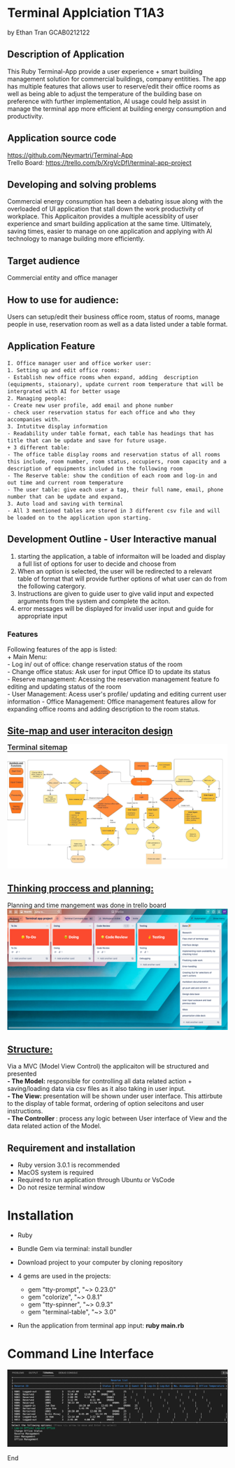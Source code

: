 # Terminal Applciation T1A3
by  Ethan Tran GCAB0212122

## Description of Application 
This Ruby Terminal-App provide a user experience + smart building management solution for commercial buildings, company entitities. The app has multiple features that allows user to reserve/edit their office rooms as well as being able to adjust the temperature of the building base on preference with further implementation, AI usage could help assist in manage the terminal app more efficient at building energy consumption and productivity. 

## Application source code 
https://github.com/Neymartri/Terminal-App <br>
Trello Board: https://trello.com/b/XrgVcDfI/terminal-app-project 

## Developing and solving problems 
Commercial energy consumption has been a debating issue along with the overloaded of UI application that stall down the work productivity of workplace. This Applicaiton provides a multiple acessiblity of user experience and smart building application at the same time. Ultimately, saving times, easier to manage on one application and applying with AI technology to manage building more efficiently. 

## Target audience
Commercial entity and office manager 

## How to use for audience: 
Users can setup/edit their business office room, status of rooms, manage people in use, reservation room as well as a data listed under a table format. 

## Application Feature 
    I. Office manager user and office worker user: 
    1. Setting up and edit office rooms: 
    - Establish new office rooms when expand, adding  description (equipments, staionary), update current room temperature that will be intergrated with AI for better usage 
    2. Managing people:
    - Create new user profile, add email and phone number
    - check user reservation status for each office and who they accompanies with. 
    3. Intutitve display information 
    - Readability under table format, each table has headings that has title that can be update and save for future usage. 
    + 3 different table: 
    - The office table display rooms and reservation status of all rooms this include, room number, room status, occupiers, room capacity and a description of equipments included in the following room
    - The Reserve table: show the condition of each room and log-in and out time and current room temperature 
    - The user table: give each user a tag, their full name, email, phone number that can be update and expand. 
    3. Auto load and saving with terminal
    - All 3 mentioned tables are stored in 3 different csv file and will be loaded on to the application upon starting. 

## Development Outline - User Interactive manual
1. starting the application, a table of informaiton will be loaded and display a full list of options for user to decide and choose from <br>
2. When an option is selected, the user will be redirected to a relevant table of format that will provide further options of what user can do from the following catergory.<br>
3. Instructions are given to guide user to give valid input and expected arguments from the system and complete the aciton. <br>
4. error messages will be displayed for invalid user input and guide for appropriate input 

### <b>Features</b>

Following features of the app is listed: <br> 
    + Main Menu: <br>
    - Log in/ out of office: change reservation status of the room <br>
    - Change office status: Ask user for input Office ID to update its status <br>
    - Reserve management: Acessing the reservation management feature fo editing and updating status of the room <br>
    - User Management: Acess user's profile/ updating and editing current user information
    - Office Management:  Office management features allow for expanding office rooms and adding description to the room status. 

## <u> Site-map and user interaciton design </u>
<img src ="docs/Sitemap.png">

## <u> Thinking proccess and planning:</u>
Planning and time mangement was done in trello board
<img src ="docs/trello.png">

## <u> Structure: </u>
Via a MVC (Model View Control) the applicaiton will be structured and presented <br> 
<b>- The Model:</b>  responsible for controlling all data related action + saving/loading data via csv files as it also taking in user input. <br>
<b>- The View: </b> presentation will be shown under user interface. This attirbute to the display of table format, ordering of option selecitons and user instructions. <br>
<b>- The Controller </b>: process any logic between User interface of View and the data related action of the Model.<br>

## <b> Requirement and installation </b> 
- Ruby version 3.0.1 is recommended<br>
- MacOS system is required <br>
- Required to run application through Ubuntu or VsCode <br>
- Do not resize terminal window <br>

# Installation 
- Ruby 
- Bundle Gem via terminal: install bundler 
- Download project to your computer by cloning repository 
- 4 gems are used in the projects: 
    - gem "tty-prompt", "~> 0.23.0"
    - gem "colorize", "~> 0.8.1"
    - gem "tty-spinner", "~> 0.9.3"
    - gem "terminal-table", "~> 3.0"

- Run the application from terminal app input: <b>ruby main.rb</b>

# <b> Command Line Interface </b>
<img src="docs/mainmenu.png">

End